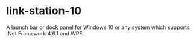 # link-station-10
A launch bar or dock panel for Windows 10 or any system which supports .Net Framework 4.6.1 and WPF.
